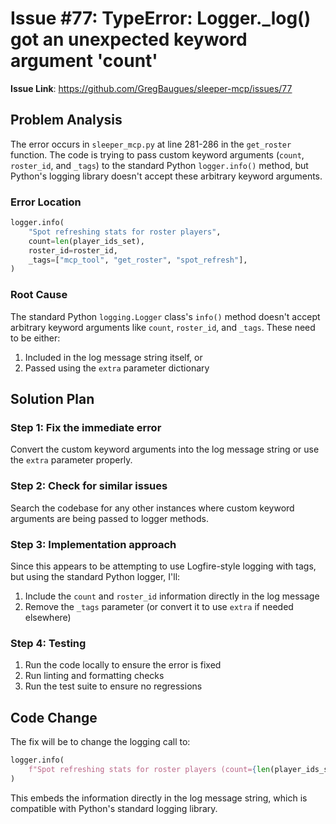 # Issue #77: TypeError: Logger._log() got an unexpected keyword argument 'count'

**Issue Link**: https://github.com/GregBaugues/sleeper-mcp/issues/77

## Problem Analysis

The error occurs in `sleeper_mcp.py` at line 281-286 in the `get_roster` function. The code is trying to pass custom keyword arguments (`count`, `roster_id`, and `_tags`) to the standard Python `logger.info()` method, but Python's logging library doesn't accept these arbitrary keyword arguments.

### Error Location
```python
logger.info(
    "Spot refreshing stats for roster players",
    count=len(player_ids_set),
    roster_id=roster_id,
    _tags=["mcp_tool", "get_roster", "spot_refresh"],
)
```

### Root Cause
The standard Python `logging.Logger` class's `info()` method doesn't accept arbitrary keyword arguments like `count`, `roster_id`, and `_tags`. These need to be either:
1. Included in the log message string itself, or
2. Passed using the `extra` parameter dictionary

## Solution Plan

### Step 1: Fix the immediate error
Convert the custom keyword arguments into the log message string or use the `extra` parameter properly.

### Step 2: Check for similar issues
Search the codebase for any other instances where custom keyword arguments are being passed to logger methods.

### Step 3: Implementation approach
Since this appears to be attempting to use Logfire-style logging with tags, but using the standard Python logger, I'll:
1. Include the `count` and `roster_id` information directly in the log message
2. Remove the `_tags` parameter (or convert it to use `extra` if needed elsewhere)

### Step 4: Testing
1. Run the code locally to ensure the error is fixed
2. Run linting and formatting checks
3. Run the test suite to ensure no regressions

## Code Change

The fix will be to change the logging call to:
```python
logger.info(
    f"Spot refreshing stats for roster players (count={len(player_ids_set)}, roster_id={roster_id})"
)
```

This embeds the information directly in the log message string, which is compatible with Python's standard logging library.